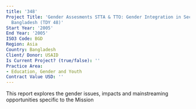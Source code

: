 ```yaml
---
title: '348'
Project Title: 'Gender Assesments STTA & TTO: Gender Integration in Sectoral Activities:
  Bangladesh (TDY 48)'
Start Year: '2005'
End Year: '2005'
ISO3 Code: BGD
Region: Asia
Country: Bangladesh
Client/ Donor: USAID
Is Current Project? (true/false): ''
Practice Area:
- Education, Gender and Youth
Contract Value USD: ''
---
```


This report explores the gender issues, impacts and mainstreaming opportunities specific to the Mission
